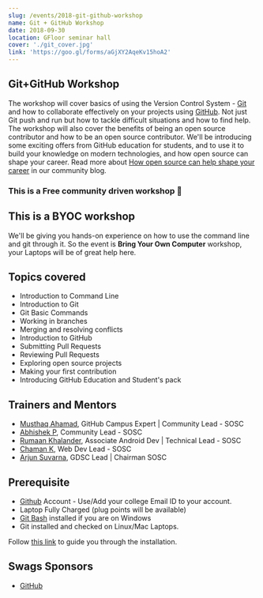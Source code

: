```yaml
---
slug: /events/2018-git-github-workshop
name: Git + GitHub Workshop
date: 2018-09-30
location: GFloor seminar hall
cover: './git_cover.jpg'
link: 'https://goo.gl/forms/aGjXY2AqeKv15hoA2'
---
```

## Git+GitHub Workshop
The workshop will cover basics of using the Version Control System - [Git](https://git-scm.com/) and how to collaborate effectively on your projects using [GitHub](https://github.com). Not just Git push and run but how to tackle difficult situations and how to find help. The workshop will also cover the benefits of being an open source contributor and how to be an open source contributor. We'll be introducing some exciting offers from GitHub education for students, and to use it to build your knowledge on modern technologies, and how open source can shape your career. Read more about [How open source can help shape your career](https://sosc.org.in/blog/how-open-source-can-shape-your-it-career) in our community blog.

### This is a Free community driven workshop 💖

## This is a BYOC workshop
We'll be giving you hands-on experience on how to use the command line and git through it. So the event is **Bring Your Own Computer** workshop, your Laptops will be of great help here.

## Topics covered
- Introduction to Command Line
- Introduction to Git
- Git Basic Commands
- Working in branches
- Merging and resolving conflicts
- Introduction to GitHub
- Submitting Pull Requests
- Reviewing Pull Requests
- Exploring open source projects
- Making your first contribution
- Introducing GitHub Education and Student's pack

## Trainers and Mentors
- [Musthaq Ahamad](https://github.com/haxzie), GitHub Campus Expert | Community Lead - SOSC
- [Abhishek P](https://github.com/hitoshirenu), Community Lead - SOSC
- [Rumaan Khalander](https://github.com/rumaan), Associate Android Dev | Technical Lead - SOSC
- [Chaman K](https://github.com/chaman-k), Web Dev Lead - SOSC 
- [Arjun Suvarna](https://github.com/arjunsuvarna1), GDSC Lead | Chairman SOSC 

## Prerequisite
- [Github](https://github.com) Account - Use/Add your college Email ID to your account.
- Laptop Fully Charged (plug points will be available)
- [Git Bash](https://git-scm.com/download/win) installed if you are on Windows
- Git installed and checked on Linux/Mac Laptops.  

Follow [this link](https://gist.github.com/derhuerst/1b15ff4652a867391f03) to guide you through the installation.

## Swags Sponsors
- [GitHub](https://github.com)

